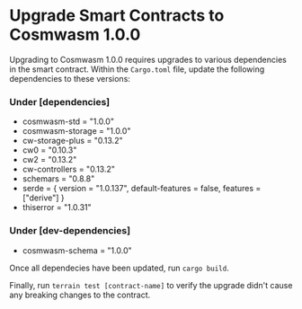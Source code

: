 # Upgrade Smart Contracts to Cosmwasm 1.0.0

Upgrading to Cosmwasm 1.0.0 requires upgrades to various dependencies in the smart contract. Within the `Cargo.toml` file, update the following dependencies to these versions:

### Under [dependencies]

- cosmwasm-std = "1.0.0"
- cosmwasm-storage = "1.0.0"
- cw-storage-plus = "0.13.2"
- cw0 = "0.10.3"
- cw2 = "0.13.2"
- cw-controllers = "0.13.2"
- schemars = "0.8.8"
- serde = { version = "1.0.137", default-features = false, features = ["derive"] }
- thiserror = "1.0.31"

### Under [dev-dependencies]

- cosmwasm-schema = "1.0.0"

Once all dependecies have been updated, run `cargo build`.

Finally, run `terrain test [contract-name]` to verify the upgrade didn't cause any breaking changes to the contract.

